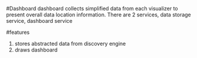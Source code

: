 #Dashboard
dashboard collects simplified data from each visualizer to present overall data location information.
There are 2 services, data storage service, dashboard service

#features
1. stores abstracted data from discovery engine
2. draws dashboard
